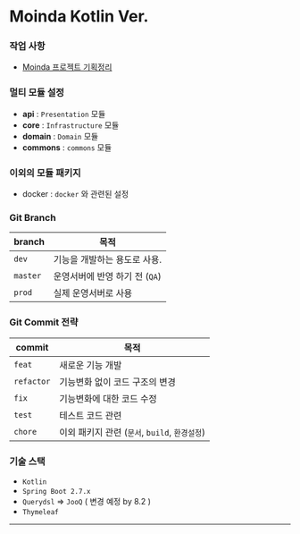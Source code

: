 # Moinda Kotlin Ver.

### 작업 사항
- [Moinda 프로젝트 기획정리](https://jumpy-cylinder-eb2.notion.site/Moinda-Mo-Gak-Ko-bbf965c56d094a9aabe44810025c1fc9)

### 멀티 모듈 설정
- **api** : `Presentation` 모듈
- **core** : `Infrastructure` 모듈
- **domain** : `Domain` 모듈
- **commons** : `commons` 모듈

### 이외의 모듈 패키지

- docker : `docker` 와 관련된 설정

### Git Branch 

| branch   | 목적                   |
|----------|----------------------|
| `dev`    | 기능을 개발하는 용도로 사용.     |
| `master` | 운영서버에 반영 하기 전 (`QA`) |
| `prod`   | 실제 운영서버로 사용          |

### Git Commit 전략

| commit     | 목적                                |
|------------|-----------------------------------|
| `feat`     | 새로운 기능 개발                         |
| `refactor` | 기능변화 없이 코드 구조의 변경                 |
| `fix`      | 기능변화에 대한 코드 수정                    |
| `test`     | 테스트 코드 관련                         |
| `chore`    | 이외 패키지 관련 (`문서`, `build`, `환경설정`) |

### 기술 스택
- `Kotlin`
- `Spring Boot 2.7.x`
- `Querydsl` => `JooQ` ( 변경 예정 by 8.2 )
- `Thymeleaf`

---


